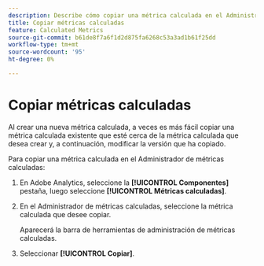 ```yaml
---
description: Describe cómo copiar una métrica calculada en el Administrador de métricas calculadas
title: Copiar métricas calculadas
feature: Calculated Metrics
source-git-commit: b61de8f7a6f1d2d875fa6268c53a3ad1b61f25dd
workflow-type: tm+mt
source-wordcount: '95'
ht-degree: 0%

---
```


# Copiar métricas calculadas

Al crear una nueva métrica calculada, a veces es más fácil copiar una métrica calculada existente que esté cerca de la métrica calculada que desea crear y, a continuación, modificar la versión que ha copiado.

Para copiar una métrica calculada en el Administrador de métricas calculadas:

1. En Adobe Analytics, seleccione la **[!UICONTROL Componentes]** pestaña, luego seleccione **[!UICONTROL Métricas calculadas]**.

1. En el Administrador de métricas calculadas, seleccione la métrica calculada que desee copiar.

   Aparecerá la barra de herramientas de administración de métricas calculadas.

1. Seleccionar **[!UICONTROL Copiar]**.